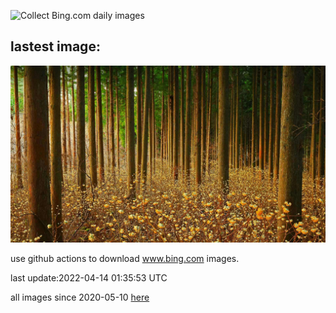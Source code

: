 ![Collect Bing.com daily images](https://github.com/counter2015/bing-daily-images/workflows/Collect%20Bing.com%20daily%20images/badge.svg)
## lastest image:
![](images/Mitsumata.jpg)

use github actions to download www.bing.com images.

last update:2022-04-14 01:35:53 UTC

all images since 2020-05-10 [here](https://github.com/counter2015/bing-daily-images/tree/master/images) 
